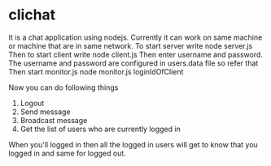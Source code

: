 # clichat

It is a chat application using nodejs. Currently it can work on same machine or machine that are in same network. 
To start server write 
node server.js 
Then to start client write 
node client.js
Then enter username and password. The username and password are configured in users.data file so refer that
Then start monitor.js 
node monitor.js loginIdOfClient

Now you can do following things 
1. Logout
2. Send message
3. Broadcast message
4. Get the list of users who are currently logged in


When you'll logged in then all the logged in users will get to know that you logged in and same for logged out. 
